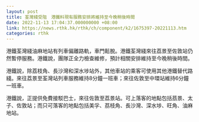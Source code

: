 ```yaml
---
layout: post
title: 荃灣綫受阻　港鐵料現有服務安排將維持至今晚稍後時間
date: 2022-11-13 17:04:37.000000000 +08:00
link: https://news.rthk.hk/rthk/ch/component/k2/1675397-20221113.htm
categories: rthk
---
```


港鐵荃灣綫油麻地站有列車偏離路軌，車門鬆脫。港鐵荃灣綫來往荔景至佐敦站仍然暫停服務。港鐵說，團隊正全力檢查維修，預計相關安排維持至今晚稍後時間。

港鐵說，除荔枝角、長沙灣和深水埗站外，其他車站的乘客可使用其他港鐵替代路綫。來往荔景至荃灣站列車服務維持8分鐘一班車；來往佐敦至中環站維持6分鐘一班車。

港鐵說，正提供免費接駁巴士，來往佐敦至荔景站。可上落客的地點包括茘景、太子、佐敦站；而只可落客的地點包括美孚、茘枝角、長沙灣、深水埗、旺角、油麻地站。
